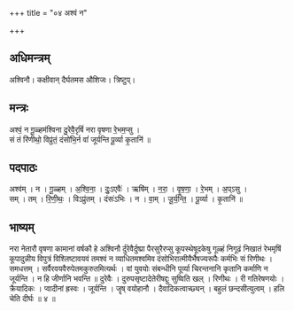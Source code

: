 +++
title = "०४ अश्वं न"

+++
## अधिमन्त्रम्
अश्विनौ। कक्षीवान् दैर्घतमस औशिजः। त्रिष्टुप्।

## मन्त्रः
अश्वं॒ न गू॒ळ्हम॑श्विना दु॒रेवै॒रृषिं॑ नरा वृषणा रे॒भम॒प्सु ।  
सं तं रि॑णीथो॒ विप्रु॑तं॒ दंसो॑भि॒र्न वां॑ जूर्यन्ति पू॒र्व्या कृ॒तानि॑ ॥

## पदपाठः
अश्व॑म् । न । गू॒ळ्हम् । अ॒श्वि॒ना॒ । दुः॒ऽएवैः॑ । ऋषि॑म् । न॒रा॒ । वृ॒ष॒णा॒ । रे॒भम् । अ॒प्ऽसु ।  
सम् । तम् । रि॒णी॒थः॒ । विऽप्रु॑तम् । दंसः॑ऽभिः । न । वा॒म् । जू॒र्य॒न्ति॒ । पू॒र्व्या । कृ॒तानि॑ ॥

## भाष्यम्
नरा नेतारौ वृषणा कामानां वर्षकौ हे अश्विनौ र्दुरेवैर्दुष्प्रा पैरसुरैरप्सु कूपस्थेषूदकेषु गूळ्हं निगूढं निखातं रेभमृषिं कूपादुन्नीय विपुत्रं विश्लिष्टावयवं तमश्वं न व्याधितमश्वमिव दंसोभिरात्मीयैर्भैषज्यरूपैः कर्मभिः सं रिणीथः । समधत्तम् । सर्वैरवयवैरुपेतमकुरुतमित्यर्थः । वां युवयोः संबन्धीनि पूर्व्या चिरन्तनानि कृतानि कर्माणि न जूर्यन्ति । न हि जीर्णानि भवन्ति ॥ दुरेवैः । दुरुपसृष्टादेतेरीषद्दुः सुष्विति खल् । रिणीथः । री गतिरेषणयोः । क्रैयादिकः । प्वादीनां ह्रस्वः । जूर्यन्ति । जॄष् वयोहानौ । दैवादिकत्वाच्छ्यन् । बहुलं छन्दसीत्युत्वम् । हलि चेति दीर्घः ॥ ४ ॥